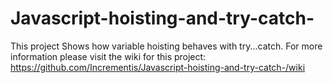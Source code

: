 # Javascript-hoisting-and-try-catch-
This project Shows how variable hoisting behaves with try...catch. 
For more information please visit the wiki for this project:
https://github.com/Incrementis/Javascript-hoisting-and-try-catch-/wiki
